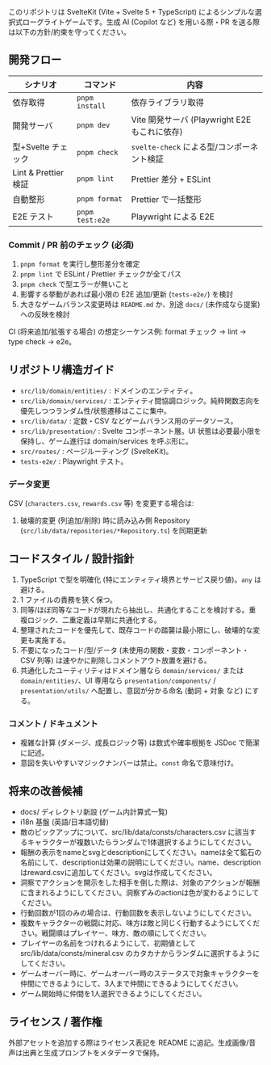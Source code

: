 このリポジトリは SvelteKit (Vite + Svelte 5 + TypeScript) によるシンプルな選択式ローグライトゲームです。生成 AI (Copilot など) を用いる際・PR を送る際は以下の方針/約束を守ってください。

## 開発フロー

| シナリオ             | コマンド        | 内容                                          |
| -------------------- | --------------- | --------------------------------------------- |
| 依存取得             | `pnpm install`  | 依存ライブラリ取得                            |
| 開発サーバ           | `pnpm dev`      | Vite 開発サーバ (Playwright E2E もこれに依存) |
| 型+Svelte チェック   | `pnpm check`    | `svelte-check` による型/コンポーネント検証    |
| Lint & Prettier 検証 | `pnpm lint`     | Prettier 差分 + ESLint                        |
| 自動整形             | `pnpm format`   | Prettier で一括整形                           |
| E2E テスト           | `pnpm test:e2e` | Playwright による E2E                         |

### Commit / PR 前のチェック (必須)

1. `pnpm format` を実行し整形差分を確定
2. `pnpm lint` で ESLint / Prettier チェックが全てパス
3. `pnpm check` で型エラーが無いこと
4. 影響する挙動があれば最小限の E2E 追加/更新 (`tests-e2e/`) を検討
5. 大きなゲームバランス変更時は `README.md` か、別途 `docs/` (未作成なら提案) への反映を検討

CI (将来追加/拡張する場合) の想定シーケンス例: format チェック → lint → type check → e2e。

## リポジトリ構造ガイド

- `src/lib/domain/entities/` : ドメインのエンティティ。
- `src/lib/domain/services/` : エンティティ間協調ロジック。純粋関数志向を優先しつつランダム性/状態遷移はここに集中。
- `src/lib/data/` : 定数・CSV などゲームバランス用のデータソース。
- `src/lib/presentation/` : Svelte コンポーネント層。UI 状態は必要最小限を保持し、ゲーム進行は domain/services を呼ぶ形に。
- `src/routes/` : ページルーティング (SvelteKit)。
- `tests-e2e/` : Playwright テスト。

### データ変更

CSV (`characters.csv`, `rewards.csv` 等) を変更する場合は:

1. 破壊的変更 (列追加/削除) 時に読み込み側 Repository (`src/lib/data/repositories/*Repository.ts`) を同期更新

## コードスタイル / 設計指針

1. TypeScript で型を明確化 (特にエンティティ境界とサービス戻り値)。`any` は避ける。
2. 1 ファイルの責務を狭く保つ。
3. 同等/ほぼ同等なコードが現れたら抽出し、共通化することを検討する。重複ロジック、二重定義は早期に共通化する。
4. 整理されたコードを優先して、既存コードの踏襲は最小限にし、破壊的な変更も実施する。
5. 不要になったコード/型/データ (未使用の関数・変数・コンポーネント・CSV 列等) は速やかに削除しコメントアウト放置を避ける。
6. 共通化したユーティリティはドメイン層なら `domain/services/` または `domain/entities/`、UI 専用なら `presentation/components/` / `presentation/utils/` へ配置し、意図が分かる命名 (動詞 + 対象 など) にする。

### コメント / ドキュメント

- 複雑な計算 (ダメージ、成長ロジック等) は数式や確率根拠を JSDoc で簡潔に記述。
- 意図を失いやすいマジックナンバーは禁止。`const` 命名で意味付け。

## 将来の改善候補

- docs/ ディレクトリ新設 (ゲーム内計算式一覧)
- i18n 基盤 (英語/日本語切替)
- 敵のピックアップについて、src/lib/data/consts/characters.csv に該当するキャラクターが複数いたらランダムで1体選択するようにしてください。
- 報酬の表示をnameとsvgとdescriptionにしてください。nameは全て鉱石の名前にして、descriptionは効果の説明にしてください。name、descriptionはreward.csvに追加してください。svgは作成してください。
- 洞察でアクションを開示をした相手を倒した際は、対象のアクションが報酬に含まれるようにしてください。洞察ずみのactionは色が変わるようにしてください。
- 行動回数が1回のみの場合は、行動回数を表示しないようにしてください。
- 複数キャラクターの戦闘に対応、味方は敵と同じく行動するようにしてください。戦闘順はプレイヤー、味方、敵の順にしてください。
- プレイヤーの名前をつけれるようにして、初期値としてsrc/lib/data/consts/mineral.csv のカタカナからランダムに選択するようにしてください。
- ゲームオーバー時に、ゲームオーバー時のステータスで対象キャラクターを仲間にできるようにして、3人まで仲間にできるようにしてください。
- ゲーム開始時に仲間を1人選択できるようにしてください。

## ライセンス / 著作権

外部アセットを追加する際はライセンス表記を README に追記。生成画像/音声は出典と生成プロンプトをメタデータで保持。
